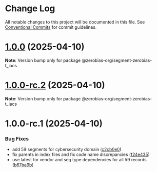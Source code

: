 # Change Log

All notable changes to this project will be documented in this file.
See [Conventional Commits](https://conventionalcommits.org) for commit guidelines.

# [1.0.0](https://github.com/zerobias-org/segment/compare/@zerobias-org/segment-zerobias-t_iacs@1.0.0-rc.2...@zerobias-org/segment-zerobias-t_iacs@1.0.0) (2025-04-10)

**Note:** Version bump only for package @zerobias-org/segment-zerobias-t_iacs





# [1.0.0-rc.2](https://github.com/zerobias-org/segment/compare/@zerobias-org/segment-zerobias-t_iacs@1.0.0-rc.1...@zerobias-org/segment-zerobias-t_iacs@1.0.0-rc.2) (2025-04-10)

**Note:** Version bump only for package @zerobias-org/segment-zerobias-t_iacs





# 1.0.0-rc.1 (2025-04-10)


### Bug Fixes

* add 59 segments for cybersecurity domain ([c2cb0e0](https://github.com/zerobias-org/segment/commit/c2cb0e0c1f1eabb51d7f5a6ae6db98c1516fcdbe))
* fix parents in index files and fix code name discrepancies ([f24e435](https://github.com/zerobias-org/segment/commit/f24e4352453caaa05074cc6bb66ee8ed21a4f11d))
* use latest for vendor and seg type dependencies for all 59 records ([b67ba9b](https://github.com/zerobias-org/segment/commit/b67ba9bed7a90fad3b084161ebc603b5b35214b8))
